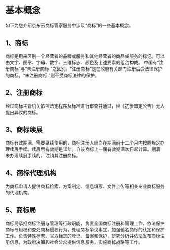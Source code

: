 # 基本概念
如下为您介绍京东云商标管家服务中涉及“商标”的一些基本概念。
## 1、商标
商标是用来区别一个经营者的品牌或服务和其他经营者的商品或服务的标记。可以由文字、图形、字母、数字、三维标志、颜色及上述要素的组合构成。
中国有“注册商标”与“未注册商标 ”之区别。“注册商标”是在政府有关部门注册后受法律保护的商标，“未注册商标 ”则不受商标法律的保护。
## 2、注册商标
经过商标主管机关依照法定程序及标准进行审查并通过，经《初步审定公告》无人提出异议的商标。
## 3、商标续展
商标有效期满，需要继续使用的，商标注册人应当在期满前十二个月内按照规定办理续展手续。续展后有效期是10年，自该商标上一届有效期满次日起计算。期满未办理续展手续的，注销其注册商标。
## 4、商标代理机构
为商标申请人提供商标检索、方案制定、信息填写、文件上传等相关专业商标服务的代理机构。
## 5、商标局
商标局承担商标注册与管理等行政职能，负责全国商标注册和管理工作，依法保护商标专用权和查处商标侵权行为，处理商标争议事宜，加强驰名商标的认定和保护工作。负责特殊标志、官方标志的登记、备案和保护，研究分析并依法发布商标注册信息，为政府决策和社会公众提供信息服务，实施商标战略等工作。
